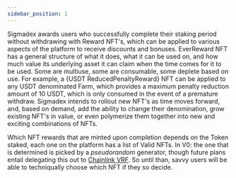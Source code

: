 ```yaml
---
sidebar_position: 1
---
```


Sigmadex awards users who successfully complete their staking period without withdrawing with Reward NFT's, which can be applied to various aspects of the platform to receive discounts and bonuses. EverReward NFT has a general structure of what it does, what it can be used on, and how much value its underlying asset it can claim when the time comes for it to be used. Some are multiuse, some are consumable, some deplete based on use.  For example, a {USDT ReducedPenaltyReward} NFT can be applied to any USDT denominated Farm, which provides a maximum penalty reduction amount of 10 USDT, which is only consumed in the event of a premature withdraw.  Sigmadex intends to rollout new NFT's as time moves forward, and, based on demand, add the ability to change their denomination, grow existing NFT's in value, or even polymerize them together into new and exciting combinations of NFTs.

Which NFT rewards that are minted upon completion depends on the Token staked, each one on the platform has a list of Valid NFTs.  In V0: the one that is determined is picked by a *pseudorandom* generator, though future plans entail delegating this out to [Chainlink VRF](https://docs.chain.link/docs/chainlink-vrf/). So until than, savvy users will be able to techniqually choose which NFT if they so decide.

